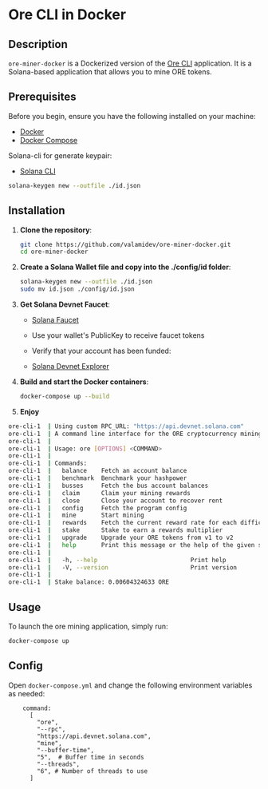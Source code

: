 # Ore CLI in Docker

## Description

`ore-miner-docker` is a Dockerized version of the [Ore CLI](https://github.com/regolith-labs/ore-cli) application. It is a Solana-based application that allows you to mine ORE tokens.

## Prerequisites

Before you begin, ensure you have the following installed on your machine:

- [Docker](https://docs.docker.com/get-docker/)
- [Docker Compose](https://docs.docker.com/compose/install/)

Solana-cli for generate keypair:

- [Solana CLI](https://docs.solanalabs.com/cli/install)

```sh
solana-keygen new --outfile ./id.json
```

## Installation

1. **Clone the repository**:

   ```sh
   git clone https://github.com/valamidev/ore-miner-docker.git
   cd ore-miner-docker
   ```

2. **Create a Solana Wallet file and copy into the ./config/id folder**:

   ```sh
   solana-keygen new --outfile ./id.json
   sudo mv id.json ./config/id.json
   ```

3. **Get Solana Devnet Faucet**:

   - [Solana Faucet](https://faucet.solana.com/)

   - Use your wallet's PublicKey to receive faucet tokens

   - Verify that your account has been funded:

   - [Solana Devnet Explorer](https://explorer.solana.com/?cluster=devnet)

4. **Build and start the Docker containers**:

   ```sh
   docker-compose up --build
   ```

5. **Enjoy**

```sh
ore-cli-1  | Using custom RPC_URL: "https://api.devnet.solana.com"
ore-cli-1  | A command line interface for the ORE cryptocurrency mining.
ore-cli-1  |
ore-cli-1  | Usage: ore [OPTIONS] <COMMAND>
ore-cli-1  |
ore-cli-1  | Commands:
ore-cli-1  |   balance    Fetch an account balance
ore-cli-1  |   benchmark  Benchmark your hashpower
ore-cli-1  |   busses     Fetch the bus account balances
ore-cli-1  |   claim      Claim your mining rewards
ore-cli-1  |   close      Close your account to recover rent
ore-cli-1  |   config     Fetch the program config
ore-cli-1  |   mine       Start mining
ore-cli-1  |   rewards    Fetch the current reward rate for each difficulty level
ore-cli-1  |   stake      Stake to earn a rewards multiplier
ore-cli-1  |   upgrade    Upgrade your ORE tokens from v1 to v2
ore-cli-1  |   help       Print this message or the help of the given subcommand(s)
ore-cli-1  |
ore-cli-1  |   -h, --help                          Print help
ore-cli-1  |   -V, --version                       Print version
ore-cli-1  |
ore-cli-1  | Stake balance: 0.00604324633 ORE

```

## Usage

To launch the ore mining application, simply run:

```sh
docker-compose up
```

## Config

Open `docker-compose.yml` and change the following environment variables as needed:

```
    command:
      [
        "ore",
        "--rpc",
        "https://api.devnet.solana.com",
        "mine",
        "--buffer-time",
        "5",  # Buffer time in seconds
        "--threads",
        "6", # Number of threads to use
      ]
```

